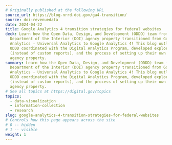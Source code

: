 ```yaml
---
# Originally published at the following URL
source_url: https://blog-nrrd.doi.gov/ga4-transition/
source: doi-revenuedata
date: 2024-04-22
title: Google Analytics 4 transition strategies for federal websites
deck: Learn how the Open Data, Design, and Development (ODDD) team from the
  Department of the Interior (DOI) agency property transitioned from Google
  Analytics - Universal Analytics to Google Analytics 4! This blog outlines how
  ODDD coordinated with the Digital Analytics Program, developed explorations
  (instead of custom reports), and the process of setting up their own DOI
  agency property.
summary: Learn how the Open Data, Design, and Development (ODDD) team from the
  Department of the Interior (DOI) agency property transitioned from Google
  Analytics - Universal Analytics to Google Analytics 4! This blog outlines how
  ODDD coordinated with the Digital Analytics Program, developed explorations
  (instead of custom reports), and the process of setting up their own DOI
  agency property.
# See all topics at https://digital.gov/topics
topics:
  - data-visualization
  - information-collection
  - research
slug: google-analytics-4-transition-strategies-for-federal-websites
# Controls how this page appears across the site
# 0 -- hidden
# 1 -- visible
weight: 1
---
```

